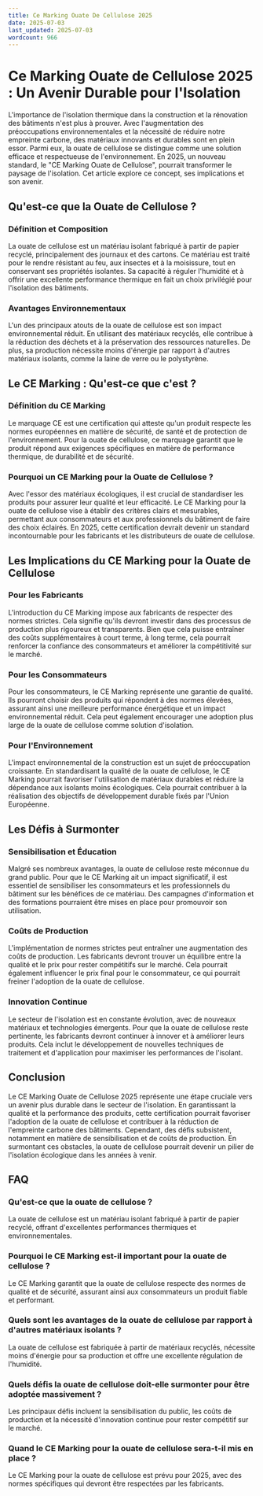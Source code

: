 ```yaml
---
title: Ce Marking Ouate De Cellulose 2025
date: 2025-07-03
last_updated: 2025-07-03
wordcount: 966
---
```


# Ce Marking Ouate de Cellulose 2025 : Un Avenir Durable pour l'Isolation

L'importance de l'isolation thermique dans la construction et la rénovation des bâtiments n'est plus à prouver. Avec l'augmentation des préoccupations environnementales et la nécessité de réduire notre empreinte carbone, des matériaux innovants et durables sont en plein essor. Parmi eux, la ouate de cellulose se distingue comme une solution efficace et respectueuse de l'environnement. En 2025, un nouveau standard, le "CE Marking Ouate de Cellulose", pourrait transformer le paysage de l'isolation. Cet article explore ce concept, ses implications et son avenir.

## Qu'est-ce que la Ouate de Cellulose ?

### Définition et Composition

La ouate de cellulose est un matériau isolant fabriqué à partir de papier recyclé, principalement des journaux et des cartons. Ce matériau est traité pour le rendre résistant au feu, aux insectes et à la moisissure, tout en conservant ses propriétés isolantes. Sa capacité à réguler l'humidité et à offrir une excellente performance thermique en fait un choix privilégié pour l'isolation des bâtiments.

### Avantages Environnementaux

L'un des principaux atouts de la ouate de cellulose est son impact environnemental réduit. En utilisant des matériaux recyclés, elle contribue à la réduction des déchets et à la préservation des ressources naturelles. De plus, sa production nécessite moins d'énergie par rapport à d'autres matériaux isolants, comme la laine de verre ou le polystyrène.

## Le CE Marking : Qu'est-ce que c'est ?

### Définition du CE Marking

Le marquage CE est une certification qui atteste qu'un produit respecte les normes européennes en matière de sécurité, de santé et de protection de l'environnement. Pour la ouate de cellulose, ce marquage garantit que le produit répond aux exigences spécifiques en matière de performance thermique, de durabilité et de sécurité.

### Pourquoi un CE Marking pour la Ouate de Cellulose ?

Avec l'essor des matériaux écologiques, il est crucial de standardiser les produits pour assurer leur qualité et leur efficacité. Le CE Marking pour la ouate de cellulose vise à établir des critères clairs et mesurables, permettant aux consommateurs et aux professionnels du bâtiment de faire des choix éclairés. En 2025, cette certification devrait devenir un standard incontournable pour les fabricants et les distributeurs de ouate de cellulose.

## Les Implications du CE Marking pour la Ouate de Cellulose

### Pour les Fabricants

L'introduction du CE Marking impose aux fabricants de respecter des normes strictes. Cela signifie qu'ils devront investir dans des processus de production plus rigoureux et transparents. Bien que cela puisse entraîner des coûts supplémentaires à court terme, à long terme, cela pourrait renforcer la confiance des consommateurs et améliorer la compétitivité sur le marché.

### Pour les Consommateurs

Pour les consommateurs, le CE Marking représente une garantie de qualité. Ils pourront choisir des produits qui répondent à des normes élevées, assurant ainsi une meilleure performance énergétique et un impact environnemental réduit. Cela peut également encourager une adoption plus large de la ouate de cellulose comme solution d'isolation.

### Pour l'Environnement

L'impact environnemental de la construction est un sujet de préoccupation croissante. En standardisant la qualité de la ouate de cellulose, le CE Marking pourrait favoriser l'utilisation de matériaux durables et réduire la dépendance aux isolants moins écologiques. Cela pourrait contribuer à la réalisation des objectifs de développement durable fixés par l'Union Européenne.

## Les Défis à Surmonter

### Sensibilisation et Éducation

Malgré ses nombreux avantages, la ouate de cellulose reste méconnue du grand public. Pour que le CE Marking ait un impact significatif, il est essentiel de sensibiliser les consommateurs et les professionnels du bâtiment sur les bénéfices de ce matériau. Des campagnes d'information et des formations pourraient être mises en place pour promouvoir son utilisation.

### Coûts de Production

L'implémentation de normes strictes peut entraîner une augmentation des coûts de production. Les fabricants devront trouver un équilibre entre la qualité et le prix pour rester compétitifs sur le marché. Cela pourrait également influencer le prix final pour le consommateur, ce qui pourrait freiner l'adoption de la ouate de cellulose.

### Innovation Continue

Le secteur de l'isolation est en constante évolution, avec de nouveaux matériaux et technologies émergents. Pour que la ouate de cellulose reste pertinente, les fabricants devront continuer à innover et à améliorer leurs produits. Cela inclut le développement de nouvelles techniques de traitement et d'application pour maximiser les performances de l'isolant.

## Conclusion

Le CE Marking Ouate de Cellulose 2025 représente une étape cruciale vers un avenir plus durable dans le secteur de l'isolation. En garantissant la qualité et la performance des produits, cette certification pourrait favoriser l'adoption de la ouate de cellulose et contribuer à la réduction de l'empreinte carbone des bâtiments. Cependant, des défis subsistent, notamment en matière de sensibilisation et de coûts de production. En surmontant ces obstacles, la ouate de cellulose pourrait devenir un pilier de l'isolation écologique dans les années à venir.

## FAQ

### Qu'est-ce que la ouate de cellulose ?

La ouate de cellulose est un matériau isolant fabriqué à partir de papier recyclé, offrant d'excellentes performances thermiques et environnementales.

### Pourquoi le CE Marking est-il important pour la ouate de cellulose ?

Le CE Marking garantit que la ouate de cellulose respecte des normes de qualité et de sécurité, assurant ainsi aux consommateurs un produit fiable et performant.

### Quels sont les avantages de la ouate de cellulose par rapport à d'autres matériaux isolants ?

La ouate de cellulose est fabriquée à partir de matériaux recyclés, nécessite moins d'énergie pour sa production et offre une excellente régulation de l'humidité.

### Quels défis la ouate de cellulose doit-elle surmonter pour être adoptée massivement ?

Les principaux défis incluent la sensibilisation du public, les coûts de production et la nécessité d'innovation continue pour rester compétitif sur le marché.

### Quand le CE Marking pour la ouate de cellulose sera-t-il mis en place ?

Le CE Marking pour la ouate de cellulose est prévu pour 2025, avec des normes spécifiques qui devront être respectées par les fabricants.